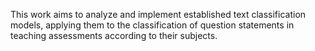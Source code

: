 This work aims to analyze and implement established text classification models, applying them to the classification of question statements in teaching assessments according to their subjects.
